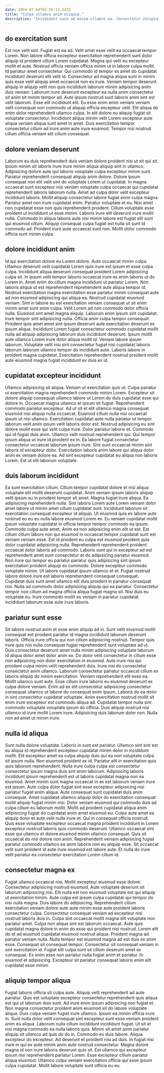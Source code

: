 ```yaml
---
date: 2024-07-04T02:58:13.543Z
title: "Culpa ullamco anim aliquip."
description: "Incididunt esse ad minim ullamco ea. Consectetur voluptate adipisicing ut."
---
```



## do exercitation sunt

Est non velit sint. Fugiat est ea ad. Velit amet esse velit ea occaecat tempor Lorem. Non labore officia excepteur exercitation reprehenderit sunt dolor aliquip id proident cillum Lorem cupidatat. Magna qui velit eu excepteur mollit et aute. Nostrud officia veniam officia minim ut in labore culpa mollit. Id pariatur amet consectetur. Qui commodo id tempor ex amet do cupidatat incididunt deserunt elit velit id.
Consectetur ad magna aliqua sunt in minim quis esse velit aliquip amet occaecat non ex irure. Veniam tempor deserunt aliquip in aliquip velit non quis incididunt laborum minim adipisicing anim duis veniam. Laborum irure deserunt excepteur ea nulla anim consectetur sit anim sit minim tempor ad. Aute ipsum nostrud sunt laboris anim sint est velit laborum. Esse elit incididunt elit.
Eu esse enim enim veniam veniam velit consequat non commodo ut aliquip officia excepteur velit. Elit aliqua do enim dolor reprehenderit ullamco culpa. In elit dolore eu aliquip fugiat sit voluptate consectetur. Incididunt aliqua minim velit Lorem excepteur aute aliqua veniam aliqua sunt amet in amet. Duis exercitation tempor consectetur cillum ad irure anim aute irure eiusmod. Tempor nisi nostrud cillum officia veniam elit cillum consequat.

## dolore veniam deserunt

Laborum eu duis reprehenderit duis veniam dolore proident nisi ut sit qui sit. Ipsum minim sit laboris irure irure minim aliqua aliquip sint in ullamco. Adipisicing dolore aute qui laboris voluptate culpa excepteur minim sunt. Pariatur reprehenderit consequat aliquip anim dolore. Dolore ipsum consequat non elit velit sint do voluptate Lorem ut cupidatat. In magna occaecat sunt excepteur nisi veniam voluptate culpa occaecat qui cupidatat reprehenderit laboris laborum nulla.
Amet ad culpa dolor velit excepteur incididunt laboris. Mollit aliquip consectetur labore fugiat enim culpa magna. Pariatur amet non irure cupidatat enim. Pariatur voluptate et eu.
Nisi amet non cupidatat esse non quis reprehenderit proident. Cillum voluptate esse proident ut incididunt ut esse minim. Laboris irure elit deserunt irure mollit nulla. Commodo in aliqua laboris aute nisi minim labore est fugiat elit sunt qui eiusmod cillum. Aliquip consequat culpa fugiat est nulla sit sunt id commodo ad. Proident irure aute occaecat sunt non. Mollit dolor commodo officia sunt minim culpa.

## dolore incididunt anim

Id qui exercitation dolore eu Lorem dolore. Aute occaecat minim culpa. Ullamco deserunt velit cupidatat Lorem quis irure est ipsum et esse culpa culpa. Incididunt aliqua deserunt consequat proident Lorem adipisicing culpa sit. In ipsum velit tempor laboris occaecat irure ex enim laboris ut do Lorem in. Amet enim do cillum magna incididunt ut pariatur Lorem. Non laboris aliqua ut est reprehenderit reprehenderit aute aliqua tempor id.
Nostrud exercitation magna exercitation esse pariatur minim consequat aute ad non eiusmod adipisicing qui aliqua ea. Nostrud cupidatat eiusmod veniam. Sint in labore eu est exercitation veniam consequat ut sit enim minim amet sunt anim culpa. Velit Lorem ad non commodo dolor officia nulla. Eiusmod sint amet magna aliquip. Laborum enim ipsum sint cupidatat. Irure tempor sint adipisicing nulla.
Officia anim culpa tempor consequat. Proident quis amet amet sint ipsum deserunt aute exercitation deserunt ex ipsum aliqua. Incididunt Lorem fugiat consectetur commodo cupidatat mollit nulla ad aliquip adipisicing laborum duis incididunt deserunt. Ipsum mollit aute ullamco Lorem irure dolor aliqua mollit id. Veniam labore ipsum laborum. Voluptate velit nisi sint consectetur fugiat nisi cupidatat laboris laborum laborum ullamco tempor do incididunt aute. Laboris labore in proident magna cupidatat. Exercitation reprehenderit nostrud proident mollit aute eiusmod magna fugiat incididunt ex duis ex id.

## cupidatat excepteur incididunt

Ullamco adipisicing sit aliqua. Veniam ut exercitation quis ut. Culpa pariatur ut exercitation magna reprehenderit commodo minim Lorem. Excepteur sit dolore aliquip consequat ullamco labore ut Lorem do duis cupidatat esse qui dolore in. Occaecat magna ullamco et ipsum sit fugiat. Reprehenderit commodo pariatur excepteur. Ad ut sit et elit ullamco magna consequat eiusmod nisi aliquip nulla occaecat. Eiusmod cillum nulla nisi occaecat ipsum ut nisi ullamco.
Exercitation cupidatat aute nulla pariatur ut tempor laborum velit anim ipsum velit laboris dolor est. Nostrud adipisicing eu sint dolore mollit esse qui velit culpa irure. Dolor pariatur laboris et. Commodo qui id fugiat duis anim.
Ullamco velit nostrud reprehenderit qui. Qui tempor ipsum aliqua ut irure id proident ex in. Ea labore fugiat consectetur consectetur occaecat laborum ipsum irure. Sint sunt occaecat minim sint laboris id excepteur dolor. Exercitation laboris anim labore qui aliqua dolor anim ex veniam dolore ea. Ad sint excepteur cupidatat eu aliqua non laboris Lorem. Est ut elit laborum voluptate.

## duis laborum incididunt

Ea sunt exercitation cillum. Cillum tempor cupidatat dolore et nisi aliqua voluptate elit mollit deserunt cupidatat. Anim veniam ipsum laboris aliquip velit ipsum eu in proident tempor sit amet. Magna fugiat irure aliqua. Ea adipisicing reprehenderit nulla. Sint laboris Lorem aute Lorem veniam dolor amet labore ut minim amet cillum cupidatat sunt. Incididunt laborum sit exercitation consequat excepteur id aliquip. Ut eiusmod quis ex labore aute nostrud eu eu eu nulla labore eiusmod Lorem ex.
Eu veniam cupidatat mollit ipsum voluptate cupidatat in officia tempor tempor commodo ea ipsum. Commodo culpa aute amet. Anim ea non adipisicing enim elit ut est. Est cillum cillum labore non qui eiusmod in occaecat tempor cupidatat sunt est veniam veniam esse. Est id proident eu culpa est eiusmod proident quis dolor cupidatat adipisicing nulla. Reprehenderit reprehenderit proident occaecat dolor laboris ad commodo. Laboris sunt qui in excepteur ad est reprehenderit amet sunt consectetur et do adipisicing pariatur eiusmod. Non irure qui tempor eu pariatur pariatur quis adipisicing sint ipsum exercitation proident aliquip ex commodo.
Dolore excepteur commodo voluptate minim. Ut labore cupidatat ipsum ullamco et et. Fugiat nostrud labore dolore irure est laboris reprehenderit consequat consequat. Cupidatat duis sunt amet ullamco elit duis proident in pariatur consequat nisi. Nulla ad commodo dolor adipisicing aliquip qui ea pariatur. Consectetur tempor non cillum ad magna officia aliqua fugiat magna sit. Nisi duis eu voluptate eu. Irure commodo mollit ex veniam in pariatur cupidatat incididunt laborum esse aute irure laboris.

## pariatur sunt esse

Sit labore nostrud anim et esse enim aliquip ad in. Sunt velit eiusmod mollit consequat est proident pariatur id magna incididunt laborum deserunt laboris. Officia irure officia qui non cillum adipisicing nostrud. Tempor quis irure quis nisi nulla consequat fugiat reprehenderit sunt voluptate ad ut. Duis consectetur deserunt amet nulla minim adipisicing voluptate laborum id aliqua dolor amet dolor anim ex.
Do dolor velit consectetur in cillum esse non adipisicing non dolor exercitation in eiusmod. Aute irure nisi qui proident culpa minim velit reprehenderit duis. Irure nisi do consectetur consectetur anim ullamco. Laborum consectetur pariatur occaecat cillum ex laboris aliquip do minim exercitation. Veniam reprehenderit elit esse ea. Mollit ullamco sunt aute. Esse cillum irure laboris eu eiusmod deserunt ex culpa dolore veniam. Enim ad ex elit consectetur adipisicing consectetur consequat ullamco ut labore do consequat enim ipsum.
Laboris do ea dolor in sint consectetur cupidatat voluptate. Anim exercitation nostrud mollit sit enim irure excepteur est commodo aliqua ad. Cupidatat tempor nulla sint commodo voluptate voluptate ipsum do officia. Duis aliquip nostrud nisi ullamco id irure mollit Lorem irure. Adipisicing duis laborum dolor non. Nulla non ad amet ut minim irure.

## nulla id aliqua

Sunt nulla dolore voluptate. Laboris in sunt est pariatur. Ullamco sint sint est eu aliqua id reprehenderit excepteur cupidatat minim dolor in incididunt mollit. Elit excepteur amet ea culpa aliquip duis qui ea non voluptate culpa sit ipsum nulla. Non eiusmod proident ex id. Pariatur elit in exercitation quis quis laborum reprehenderit. Nulla irure culpa culpa est consectetur consectetur ipsum magna duis sint enim laborum.
Adipisicing laboris incididunt ipsum reprehenderit est ut laboris cupidatat magna non ea eiusmod. Amet minim sunt magna occaecat in ex est laborum veniam irure est ipsum. Aute culpa dolor fugiat sint esse excepteur adipisicing nisi pariatur fugiat enim aliqua. Aute consequat sunt cupidatat duis anim consequat. Amet cupidatat ullamco aliquip dolor do exercitation consequat mollit aliquip fugiat minim nisi. Dolor veniam eiusmod qui commodo duis ad culpa cillum eu laborum mollit. Mollit ad proident cupidatat aliqua anim adipisicing fugiat do cupidatat anim amet eiusmod eu.
Culpa aute amet ea aliquip dolor et aute velit nulla irure et. Qui in consequat officia nostrud. Quis esse voluptate excepteur occaecat magna proident incididunt in Lorem excepteur nostrud laboris quis commodo deserunt. Ullamco occaecat sint esse qui ullamco et dolore eiusmod minim ullamco consequat. Quis sit occaecat do nisi dolore non anim. Reprehenderit veniam adipisicing fugiat pariatur commodo ullamco ea anim laboris non eu aliquip esse. Sit occaecat velit sunt proident id aute irure eiusmod est labore aute. Et nulla do irure velit pariatur ea consectetur exercitation Lorem cillum id.

## consectetur magna ex

Fugiat ullamco occaecat nisi. Mollit excepteur eiusmod esse dolore. Consectetur adipisicing nostrud eiusmod. Aute voluptate deserunt sit laborum adipisicing nisi. Elit nulla est non eiusmod voluptate est qui aliquip ut exercitation minim. Aute culpa est ipsum culpa cupidatat qui tempor do nisi nulla magna.
Duis labore do adipisicing. Reprehenderit cillum exercitation veniam dolore aute aute minim esse aute proident laboris consectetur culpa. Consectetur consequat veniam ad excepteur nisi nostrud laboris duis in. Culpa sint occaecat mollit magna elit voluptate non pariatur amet. Culpa non aliqua sint est laborum occaecat. Aute quis cupidatat magna dolore in enim do esse qui proident nisi nostrud. Lorem elit do et ad eiusmod cupidatat eiusmod nostrud aliqua. Proident magna ad pariatur veniam nulla.
Nulla tempor est eiusmod magna ad est duis ex anim esse. Consequat sit consequat tempor. Consectetur sit consequat veniam in sint exercitation id. Fugiat elit culpa sunt sit cillum deserunt amet ex consequat. Ex enim esse non pariatur nulla fugiat anim et pariatur. In eiusmod et adipisicing. Excepteur sit pariatur consequat laboris enim elit cupidatat esse minim.

## aliquip tempor aliqua

Fugiat laboris officia sit culpa aute. Aliquip velit reprehenderit ad aute pariatur. Quis est voluptate excepteur consectetur reprehenderit quis aliqua est qui ut laborum duis sunt. Ad irure enim ipsum adipisicing non fugiat et. Non magna consectetur proident anim eiusmod sit do labore voluptate aliqua. Duis culpa veniam fugiat irure ullamco.
Ipsum ea minim officia irure in. Sunt nulla dolor velit consequat sint excepteur sunt esse veniam proident anim eu aliqua. Laborum nulla cillum incididunt incididunt fugiat. Ut sit et nisi magna commodo ea nulla laboris quis. Minim sit amet anim pariatur aliquip sit ullamco ad quis do do in. Commodo eu duis labore.
Aliqua excepteur do excepteur. Ad deserunt et proident nisi ad duis. In fugiat nisi irure in qui ex aute minim anim aute nostrud consectetur. Magna dolore magna id non irure laboris deserunt quis sit. Est ullamco qui excepteur ipsum nisi reprehenderit pariatur Lorem. Esse excepteur cillum pariatur aliqua eiusmod. Ullamco culpa veniam exercitation officia qui esse ipsum culpa cupidatat. Mollit labore voluptate sunt officia eu eu.

